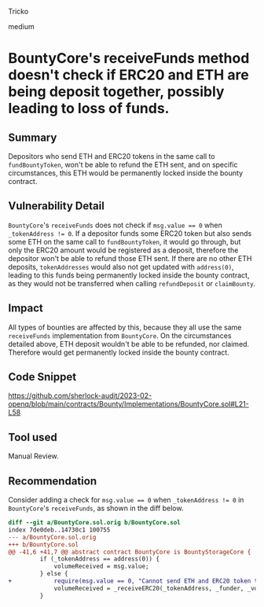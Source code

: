 Tricko

medium

# BountyCore's receiveFunds method doesn't check if ERC20 and ETH are being deposit together, possibly leading to loss of funds.

## Summary
Depositors who send ETH and ERC20 tokens in the same call to `fundBountyToken`, won't be able to refund the ETH sent, and on specific circumstances, this ETH would be permanently locked inside the bounty contract.

## Vulnerability Detail
`BountyCore`'s `receiveFunds` does not check if `msg.value == 0` when `_tokenAddress != 0`. If a depositor funds some ERC20 token but also sends some ETH on the same call to `fundBountyToken`, it would go through, but only the ERC20 amount would be registered as a deposit, therefore the depositor won't be able to refund those ETH sent. If there are no other ETH deposits, `tokenAddresses` would also not get updated with `address(0)`, leading to this funds being permanently locked inside the bounty contract, as they would not be transferred when calling `refundDeposit` or `claimBounty`.

## Impact
All types of bounties are affected by this, because they all use the same `receiveFunds` implementation from `BountyCore`. On the circumstances detailed above, ETH deposit wouldn't be able to be refunded, nor claimed. Therefore would get permanently locked inside the bounty contract.

## Code Snippet
https://github.com/sherlock-audit/2023-02-openq/blob/main/contracts/Bounty/Implementations/BountyCore.sol#L21-L58

## Tool used
Manual Review.

## Recommendation
Consider adding a check for `msg.value == 0` when `_tokenAddress != 0` in `BountyCore`'s `receiveFunds`, as shown in the diff below.

```diff
diff --git a/BountyCore.sol.orig b/BountyCore.sol
index 7de0deb..14730c1 100755
--- a/BountyCore.sol.orig
+++ b/BountyCore.sol
@@ -41,6 +41,7 @@ abstract contract BountyCore is BountyStorageCore {
         if (_tokenAddress == address(0)) {
             volumeReceived = msg.value;
         } else {
+            require(msg.value == 0, "Cannot send ETH and ERC20 token together");
             volumeReceived = _receiveERC20(_tokenAddress, _funder, _volume);
         }
```

